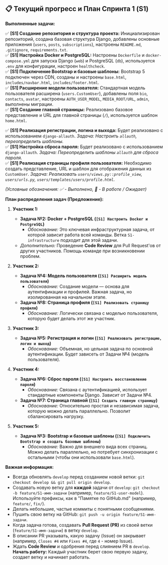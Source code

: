 ## 📋 Текущий прогресс и План Спринта 1 (S1)

**Выполненные задачи:**

✅ **[S1] Создание репозитория и структура проекта:** Инициализирован репозиторий, создана базовая структура Django, добавлены основные приложения (`users`, `posts`, `subscriptions`), настроены `README.md`, `.gitignore`, `requirements.txt`.  
✅ **[S1] Настройка Docker и PostgreSQL:** Настроены `Dockerfile` и `docker-compose.yml` для запуска Django (`web`) и PostgreSQL (`db`), используется `.env` для конфигурации, настроен `healthcheck`.  
✅ **[S1] Подключение Bootstrap и базовые шаблоны:** Bootstrap 5 подключен через CDN, созданы и настроены `base.html`, `includes/navbar.html`, `includes/footer.html`.  
✅ **[S1] Расширение модели пользователя:** Стандартная модель пользователя расширена (`users.CustomUser`), добавлены поля `bio`, `contacts`, `avatar`, настроены `AUTH_USER_MODEL`, `MEDIA_ROOT/URL`, `admin`, выполнены миграции.  
✅ **[S1] Создание главной страницы:** Реализовано базовое представление и URL для главной страницы (`/`), используется шаблон `home.html`.

✅ **[S1] Реализация регистрации, логина и выхода:** Будет реализовано с использованием `django-allauth`. *Задача: Настроить `allauth`, переопределить шаблоны.*  
✅ **[S1] Настройка сброса пароля:** Будет реализовано с использованием `django-allauth`. *Задача: Переопределить шаблоны `allauth` для сброса пароля.*  
✅ **[S1] Реализация страницы профиля пользователя:** Необходимо создать представление, URL и шаблон для отображения данных из `CustomUser`. *Задача: Реализовать `users/views.py::profile_view`, `users/urls.py`, `users/templates/users/profile.html`.*

*(Условные обозначения: ✅ - Выполнено, 🔄 - В работе / Ожидает)*

**План распределения задач (Предложение):**


1.  **Участник 1:**
    *   **Задача №2: Docker + PostgreSQL (`[S1] Настроить Docker и PostgreSQL`)**
        *   *Обоснование:* Это ключевая инфраструктурная задача, от которой зависит работа всей команды.  Ветка `S1-infrastructure`  подходит для этой задачи.
    *   *Дополнительно:* Проведение **Code Review** для Pull Request'ов от других участников. Помощь команде при возникновении проблем.

2.  **Участник 2:**
    *   **Задача №4: Модель пользователя (`[S1] Расширить модель пользователя`)**
        *   *Обоснование:* Создание модели — основа для аутентификации и профилей. Важная задача, но изолированная на начальном этапе.
    *   **Задача №8: Страница профиля (`[S1] Реализовать страницу профиля`)**
        *   *Обоснование:* Логически связана с моделью пользователя, которую будет делать этот же участник.

3.  **Участник 3:**
    *   **Задача №5: Регистрация и логин (`[S1] Реализовать регистрацию, логин и выход`)**
        *   *Обоснование:* Объемная, но цельная задача по основной аутентификации. Будет зависеть от Задачи №4 (модель пользователя).

4.  **Участник 4:**
    *   **Задача №6: Сброс пароля (`[S1] Настроить восстановление пароля`)**
        *   *Обоснование:* Связана с аутентификацией, использует стандартные компоненты Django. Зависит от Задачи №4.
    *   **Задача №7: Страница главной (`[S1] Создать главную страницу`)**
        *   *Обоснование:* Относительно простая и независимая задача, которую можно делать параллельно. Позволит сбалансировать нагрузку.

5.  **Участник 5:**
    *   **Задача №3: Bootstrap и базовые шаблоны (`[S1] Подключить Bootstrap и создать базовые шаблоны`)**
        *   *Обоснование:* Важно для внешнего вида всех страниц. Можно делать параллельно, но потребует синхронизации с остальными (чтобы они использовали `base.html`).

**Важная информация:**

  
*  Всегда обновлять `develop` перед созданием новой ветки: `git checkout develop && git pull origin develop`.
*   Создавать новую ветку для **каждой** задачи от `develop`: `git checkout -b feature/S1-имя-задачи` (например, `feature/S1-user-model`). Используйте префиксы, как в "Памятке по GitHub.md" (например, `feature/`, `fix/`).
*   Делать небольшие, частые коммиты с понятными сообщениями.
*   Пушить свою ветку на GitHub: `git push -u origin feature/S1-имя-задачи`.
*   Когда задача готова, создавать **Pull Request (PR)** из своей ветки (`feature/S1-имя-задачи`) в ветку `develop`.
*   В описании PR указывать, какую задачу (Issue) он закрывает (например, `Closes #4` или `Fixes #4`, где `4` - номер Issue).
*   Ждать **Code Review** и одобрения перед слиянием PR в `develop`.
**Начать работу:** Каждый участник берет свою первую задачу, создает ветку и начинает работать.
